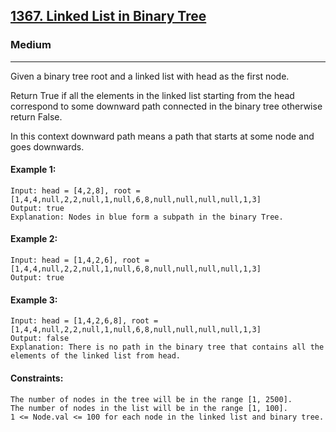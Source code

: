 [1367. Linked List in Binary Tree](https://leetcode.com/problems/linked-list-in-binary-tree/?envType=daily-question&envId=2024-09-07)
---------------------------------------------------------------------------------------------------------------------------------------------

### Medium
---------------------------------------------------------------------------------------------------------------------------------------------

Given a binary tree root and a linked list with head as the first node. 

Return True if all the elements in the linked list starting from the head correspond to some downward path connected in the binary tree otherwise return False.

In this context downward path means a path that starts at some node and goes downwards.

#### Example 1:
```
Input: head = [4,2,8], root = [1,4,4,null,2,2,null,1,null,6,8,null,null,null,null,1,3]
Output: true
Explanation: Nodes in blue form a subpath in the binary Tree.  
```
#### Example 2:
```
Input: head = [1,4,2,6], root = [1,4,4,null,2,2,null,1,null,6,8,null,null,null,null,1,3]
Output: true
```
#### Example 3:
```
Input: head = [1,4,2,6,8], root = [1,4,4,null,2,2,null,1,null,6,8,null,null,null,null,1,3]
Output: false
Explanation: There is no path in the binary tree that contains all the elements of the linked list from head.
```
#### Constraints:
```
The number of nodes in the tree will be in the range [1, 2500].
The number of nodes in the list will be in the range [1, 100].
1 <= Node.val <= 100 for each node in the linked list and binary tree.
```
